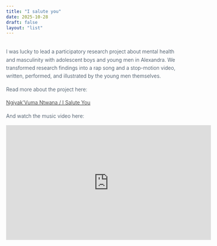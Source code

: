 ```yaml
---
title: "I salute you"
date: 2025-10-28
draft: false
layout: "list"
---
```


<style>
  .pub-list {
    list-style: none;
    padding: 0;
    margin: 2rem 0;
  }

  .pub-list li {
    margin-bottom: 1.5rem;
    font-size: 1.1rem;
  }

  .pub-list a {
    text-decoration: none;
    color: #2c3e50;
    border-bottom: 1px solid #ccc;
    transition: border-color 0.3s;
  }

  .pub-list a:hover {
    border-color: #999;
  }
</style>

<div style="
  max-width: 800px;
  margin: 2rem auto 0 auto;
  padding-right: 2rem;
  font-family: -apple-system, BlinkMacSystemFont, 'Helvetica Neue', 'Segoe UI', Roboto, Oxygen, Ubuntu, Cantarell, sans-serif;
  font-weight: 300;
  line-height: 1.6;
  color: #2c3e50;
">

<p>
I was lucky to lead a participatory research project about mental health and masculinity with adolescent boys and young men in Alexandra. We transformed research findings into a rap song and a stop-motion video, written, performed, and illustrated by the young men themselves.
<p>

<p>Read more about the project here:<p> 

 <a href="https://grassrootsoccer.org/i-salute-you/" target="_blank">
 Ngiyak'Vuma Ntwana / I Salute You
    </a>

<p>And watch the music video here: <p> 

<iframe width="560" height="315" src="https://www.youtube.com/embed/YO6PpYm8buY?si=7FbTycdB0A43GTtD" title="YouTube video player" frameborder="0" allow="accelerometer; autoplay; clipboard-write; encrypted-media; gyroscope; picture-in-picture; web-share" referrerpolicy="strict-origin-when-cross-origin" allowfullscreen></iframe>

